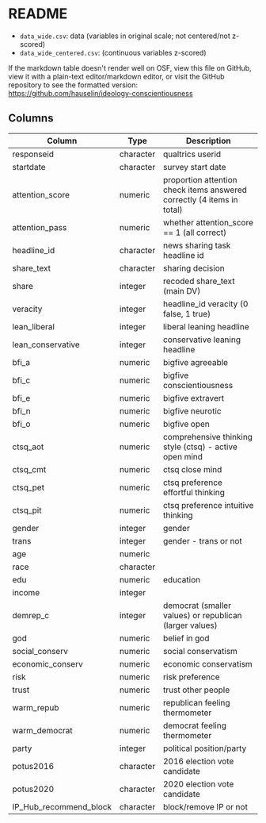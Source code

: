 # README

- `data_wide.csv`: data (variables in original scale; not centered/not z-scored)
- `data_wide_centered.csv`: (continuous variables z-scored) 

If the markdown table doesn't render well on OSF, view this file on GitHub, view it with a plain-text editor/markdown editor, or visit the GitHub repository to see the formatted version: https://github.com/hauselin/ideology-conscientiousness

## Columns

| Column                  | Type       | Description                                                             |
| ----------------------- | ---------- | ----------------------------------------------------------------------- |
| responseid              | character  | qualtrics userid                                                        |
| startdate               | character  | survey start date                                                       |
| attention_score         | numeric    | proportion attention check items answered correctly (4 items in total)  |
| attention_pass          | numeric    | whether attention_score == 1 (all correct)                              |
| headline_id             | character  | news sharing task headline id                                           |
| share_text              | character  | sharing decision                                                        |
| share                   | integer    | recoded share_text (main DV)                                            |
| veracity                | integer    | headline_id veracity (0 false, 1 true)                                  |
| lean_liberal            | integer    | liberal leaning headline                                                |
| lean_conservative       | integer    | conservative leaning headline                                           |
| bfi_a                   | numeric    | bigfive agreeable                                                       |
| bfi_c                   | numeric    | bigfive conscientiousness                                               |
| bfi_e                   | numeric    | bigfive extravert                                                       |
| bfi_n                   | numeric    | bigfive neurotic                                                        |
| bfi_o                   | numeric    | bigfive open                                                            |
| ctsq_aot                | numeric    | comprehensive thinking style (ctsq) - active open mind                  |
| ctsq_cmt                | numeric    | ctsq close mind                                                         |
| ctsq_pet                | numeric    | ctsq preference effortful thinking                                      |
| ctsq_pit                | numeric    | ctsq preference intuitive thinking                                      |
| gender                  | integer    | gender                                                                  |
| trans                   | integer    | gender - trans or not                                                   |
| age                     | numeric    |                                                                         |
| race                    | character  |                                                                         |
| edu                     | numeric    | education                                                               |
| income                  | integer    |                                                                         |
| demrep_c                | integer    | democrat (smaller values) or republican (larger values)                 |
| god                     | numeric    | belief in god                                                           |
| social_conserv          | numeric    | social conservatism                                                     |
| economic_conserv        | numeric    | economic conservatism                                                   |
| risk                    | numeric    | risk preference                                                         |
| trust                   | numeric    | trust other people                                                      |
| warm_repub              | numeric    | republican feeling thermometer                                          |
| warm_democrat           | numeric    | democrat feeling thermometer                                            |
| party                   | integer    | political position/party                                                |
| potus2016               | character  | 2016 election vote candidate                                            |
| potus2020               | character  | 2020 election vote candidate                                            |
| IP_Hub_recommend_block  | character  | block/remove IP or not                                                  |

